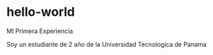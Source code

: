 # hello-world
MI Primera Experiencia 

Soy un estudiante de 2 año de la Universidad Tecnologica de Panama


